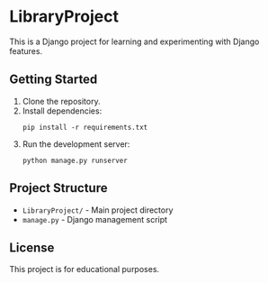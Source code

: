 # LibraryProject

This is a Django project for learning and experimenting with Django features.

## Getting Started

1. Clone the repository.
2. Install dependencies:  
    ```
    pip install -r requirements.txt
    ```
3. Run the development server:  
    ```
    python manage.py runserver
    ```

## Project Structure

- `LibraryProject/` - Main project directory
- `manage.py` - Django management script

## License

This project is for educational purposes.